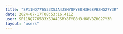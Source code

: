 ```yaml
---
title: "SP11NQ776533XSJA4JSMY8FYE8H3H68VBZHG27Y3R"
date: 2024-07-17T08:53:16.411Z
user: SP11NQ776533XSJA4JSMY8FYE8H3H68VBZHG27Y3R
layout: "users"
---
```

    